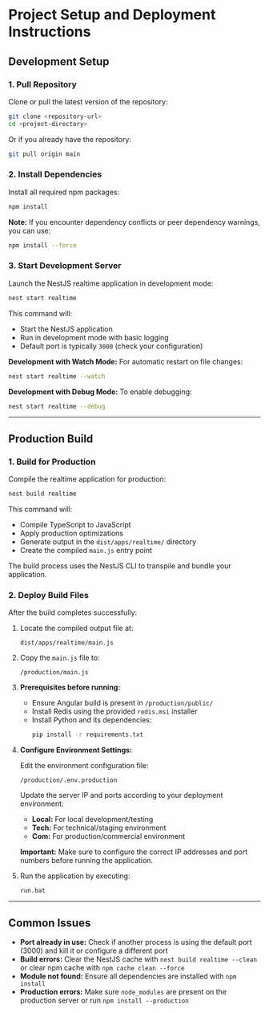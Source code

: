 # Project Setup and Deployment Instructions

## Development Setup

### 1. Pull Repository
Clone or pull the latest version of the repository:

```bash
git clone <repository-url>
cd <project-directory>
```

Or if you already have the repository:

```bash
git pull origin main
```

### 2. Install Dependencies
Install all required npm packages:

```bash
npm install
```

**Note:** If you encounter dependency conflicts or peer dependency warnings, you can use:
```bash
npm install --force
```

### 3. Start Development Server
Launch the NestJS realtime application in development mode:

```bash
nest start realtime
```

This command will:
- Start the NestJS application
- Run in development mode with basic logging
- Default port is typically `3000` (check your configuration)

**Development with Watch Mode:**
For automatic restart on file changes:
```bash
nest start realtime --watch
```

**Development with Debug Mode:**
To enable debugging:
```bash
nest start realtime --debug
```

---

## Production Build

### 1. Build for Production
Compile the realtime application for production:

```bash
nest build realtime
```

This command will:
- Compile TypeScript to JavaScript
- Apply production optimizations
- Generate output in the `dist/apps/realtime/` directory
- Create the compiled `main.js` entry point

The build process uses the NestJS CLI to transpile and bundle your application.

### 2. Deploy Build Files
After the build completes successfully:

1. Locate the compiled output file at:
   ```
   dist/apps/realtime/main.js
   ```

2. Copy the `main.js` file to:
   ```
   /production/main.js
   ```

3. **Prerequisites before running:**
   - Ensure Angular build is present in `/production/public/`
   - Install Redis using the provided `redis.msi` installer
   - Install Python and its dependencies:
     ```bash
     pip install -r requirements.txt
     ```

4. **Configure Environment Settings:**
   
   Edit the environment configuration file:
   ```
   /production/.env.production
   ```
   
   Update the server IP and ports according to your deployment environment:
   - **Local:** For local development/testing
   - **Tech:** For technical/staging environment
   - **Com:** For production/commercial environment
   
   **Important:** Make sure to configure the correct IP addresses and port numbers before running the application.

5. Run the application by executing:
   ```
   run.bat
   ```

---

## Common Issues

- **Port already in use:** Check if another process is using the default port (3000) and kill it or configure a different port
- **Build errors:** Clear the NestJS cache with `nest build realtime --clean` or clear npm cache with `npm cache clean --force`
- **Module not found:** Ensure all dependencies are installed with `npm install`
- **Production errors:** Make sure `node_modules` are present on the production server or run `npm install --production`